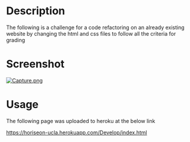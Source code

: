 # Description 
The following is a challenge for a code refactoring on an already existing website by changing the html and css files to follow all the criteria for grading 

# Screenshot

[![Capture.png](https://i.postimg.cc/bJZm96gV/Capture.png)](https://postimg.cc/CBVCFsWb)

# Usage 

The following page was uploaded to heroku at the below link 

https://horiseon-ucla.herokuapp.com/Develop/index.html
